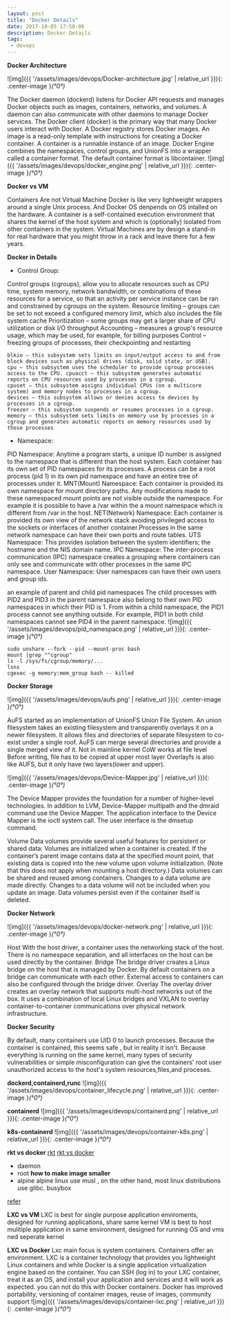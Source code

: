 ```yaml
---
layout: post
title: "Docker Details"
date: 2017-10-05 17:50:06
description: Docker Details
tags: 
 - devops
---
```


**Docker Architecture**

![img]({{ '/assets/images/devops/Docker-architecture.jpg' | relative_url }}){: .center-image }*(°0°)*

The Docker daemon (dockerd) listens for Docker API requests and manages Docker objects such as images, containers, networks, and volumes. A daemon can also communicate with other daemons to manage Docker services.
The Docker client (docker) is the primary way that many Docker users interact with Docker.
A Docker registry stores Docker images.
An image is a read-only template with instructions for creating a Docker container.
A container is a runnable instance of an image.
Docker Engine combines the namespaces, control groups, and UnionFS into a wrapper called a container format. The default container format is libcontainer.
![img]({{ '/assets/images/devops/docker_engine.png' | relative_url }}){: .center-image }*(°0°)*

**Docker vs VM**

Containers Are not Virtual Machine
Docker is like very lightweight wrappers around a single Unix process. And Docker OS denpends on OS intalled on the hardware. A container is a self-contained execution environment that shares the kernel of the host system and which is (optionally) isolated from other containers in the system. Virtual Machines are by design a stand-in for real hardware that you might throw in a rack and leave there for a few years.

**Docker in Details**

 - Control Group:

Control groups (cgroups), allow you to allocate resources such as CPU time, system memory, network bandwidth, or combinations of these resources for a service, so that an activity per service instance can be ran and constrained by cgroups on the system.
Resource limiting – groups can be set to not exceed a configured memory limit, which also includes the file system cache
Prioritization – some groups may get a larger share of CPU utilization or disk I/O throughput
Accounting – measures a group's resource usage, which may be used, for example, for billing purposes
Control – freezing groups of processes, their checkpointing and restarting

```
blkio — this subsystem sets limits on input/output access to and from block devices such as physical drives (disk, solid state, or USB).
cpu — this subsystem uses the scheduler to provide cgroup processes access to the CPU. cpuacct — this subsystem generates automatic reports on CPU resources used by processes in a cgroup.
cpuset — this subsystem assigns individual CPUs (on a multicore system) and memory nodes to processes in a cgroup.
devices — this subsystem allows or denies access to devices by processes in a cgroup.
freezer — this subsystem suspends or resumes processes in a cgroup.
memory — this subsystem sets limits on memory use by processes in a cgroup and generates automatic reports on memory resources used by those processes
```

 - Namespace:

PID Namespace: Anytime a program starts, a unique ID number is assigned to the namespace that is different than the host system. Each container has its own set of PID namespaces for its processes. A process can be a root process (pid 1) in its own pid namespace and have an entire tree of processes under it.
MNT(Mount) Namespace: Each container is provided its own namespace for mount directory paths. Any modifications made to these namespaced mount points are not visible outside the namespace. For example it is possible to have a /var within the a mount namespace which is different from /var in the host.
NET(Network) Namespace: Each container is provided its own view of the network stack avoiding privileged access to the sockets or interfaces of another container.Processes in the same network namespace can have their own ports and route tables.
UTS Namespace: This provides isolation between the system identifiers; the hostname and the NIS domain name.
IPC Namespace: The inter-process communication (IPC) namespace creates a grouping where containers can only see and communicate with other processes in the same IPC namespace.
User Namespace: User namespaces can have their own users and group ids.

an example of parent and child pid namespaces
The child processes with PID2 and PID3 in the parent namespace also belong to their own PID namespaces in which their PID is 1. From within a child namespace, the PID1 process cannot see anything outside. For example, PID1 in both child namespaces cannot see PID4 in the parent namespace.
![img]({{ '/assets/images/devops/pid_namespace.png' | relative_url }}){: .center-image }*(°0°)*

```
sudo unshare --fork --pid --mount-proc bash
mount |grep "^cgroup"
ls -l /sys/fs/cgroup/memory/...
lsns
cgexec -g memory:mem_group bash -- killed
```

**Docker Storage** 

![img]({{ '/assets/images/devops/aufs.png' | relative_url }}){: .center-image }*(°0°)*

AuFS started as an implementation of UnionFS Union File System. An union filesystem takes an existing filesystem and transparently overlays it on a newer filesystem. It allows files and directories of separate filesystem to co-exist under a single roof. AuFS can merge several directories and provide a single merged view of it. Not in mainline kernel CoW works at file level Before writing, file has to be copied at upper most layer Overlayfs is also like AUFS, but it only have two layers(lower and upper).

![img]({{ '/assets/images/devops/Device-Mapper.jpg' | relative_url }}){: .center-image }*(°0°)*


The Device Mapper provides the foundation for a number of higher-level technologies. In addition to LVM, Device-Mapper multipath and the dmraid command use the Device Mapper. The application interface to the Device Mapper is the ioctl system call. The user interface is the dmsetup command.

Volume Data volumes provide several useful features for persistent or shared data: Volumes are initialized when a container is created. If the container’s parent image contains data at the specified mount point, that existing data is copied into the new volume upon volume initialization. (Note that this does not apply when mounting a host directory.) Data volumes can be shared and reused among containers. Changes to a data volume are made directly. Changes to a data volume will not be included when you update an image. Data volumes persist even if the container itself is deleted.

**Docker Network**

![img]({{ '/assets/images/devops/docker-network.png' | relative_url }}){: .center-image }*(°0°)*

Host With the host driver, a container uses the networking stack of the host. There is no namespace separation, and all interfaces on the host can be used directly by the container.
Bridge The bridge driver creates a Linux bridge on the host that is managed by Docker. By default containers on a bridge can communicate with each other. External access to containers can also be configured through the bridge driver.
Overlay	The overlay driver creates an overlay network that supports multi-host networks out of the box. It uses a combination of local Linux bridges and VXLAN to overlay container-to-container communications over physical network infrastructure.

**Docker Security**

By default, many containers use UID 0 to launch processes. Because the container is contained, this seems safe , but in reality it isn't. Because everything is running on the same kernel, many types of security vulnerabilities or simple misconfiguration can give the containers' root user unauthorized access to the host's system resources,files,and proceses.

**dockerd,containerd,runc**
![img]({{ '/assets/images/devops/container_lifecycle.png' | relative_url }}){: .center-image }*(°0°)*

**containerd**
![img]({{ '/assets/images/devops/containerd.png' | relative_url }}){: .center-image }*(°0°)*

**k8s-containerd**
![img]({{ '/assets/images/devops/container-k8s.png' | relative_url }}){: .center-image }*(°0°)*

**rkt vs docker**
[rkt](https://joejulian.name/post/kubernetes-container-engine-comparison/)
[rkt vs docker](https://coreos.com/rkt/docs/latest/rkt-vs-other-projects.html)
  - daemon
  - root
**how to make image smaller**
- alpine
alpine linux use musl , on the other hand, most linux distributions use glibc.
busybox

[refer](https://hackernoon.com/tips-to-reduce-docker-image-sizes-876095da3b34)

**LXC vs VM**
LXC is best for single purpose application enviroments, designed for running applications, share same kernel
VM is best to host mulitiple application in same environment, designed for running OS and vms ned seperate kernel


**LXC vs Docker**
Lxc main focus is system containers. Containers offer an environment.
LXC is a container technology that provides you lightweight Linux containers and while Docker is a single application virtualization engine based on the container. 
You can SSH (log in) to your LXC container, treat it as an OS, and install your application and services and it will work as expected. you can not do this with Docker containers.
Docker has improved portability, versioning of container images, reuse of images, community support
![img]({{ '/assets/images/devops/container-lxc.png' | relative_url }}){: .center-image }*(°0°)*
